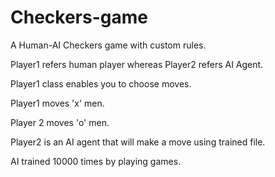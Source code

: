 # Checkers-game

A Human-AI Checkers game with custom rules.

Player1 refers human player whereas Player2 refers AI Agent.

Player1 class enables you to choose moves.

Player1 moves 'x' men.

Player 2 moves 'o' men. 

Player2 is an AI agent that will make a move using trained file.

AI trained 10000 times by playing games.
